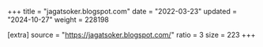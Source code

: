 +++
title = "jagatsoker.blogspot.com"
date = "2022-03-23"
updated = "2024-10-27"
weight = 228198

[extra]
source = "https://jagatsoker.blogspot.com/"
ratio = 3
size = 223
+++
